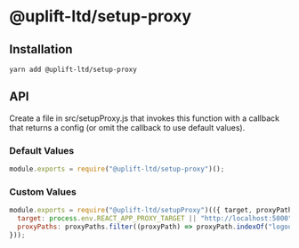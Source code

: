 # @uplift-ltd/setup-proxy

## Installation

    yarn add @uplift-ltd/setup-proxy

## API

Create a file in src/setupProxy.js that invokes this function with a callback that returns a config
(or omit the callback to use default values).

### Default Values

```js
module.exports = require("@uplift-ltd/setup-proxy")();
```

### Custom Values

```js
module.exports = require("@uplift-ltd/setupProxy")(({ target, proxyPaths }) => ({
  target: process.env.REACT_APP_PROXY_TARGET || "http://localhost:5000",
  proxyPaths: proxyPaths.filter((proxyPath) => proxyPath.indexOf("logout") !== -1),
}));
```
